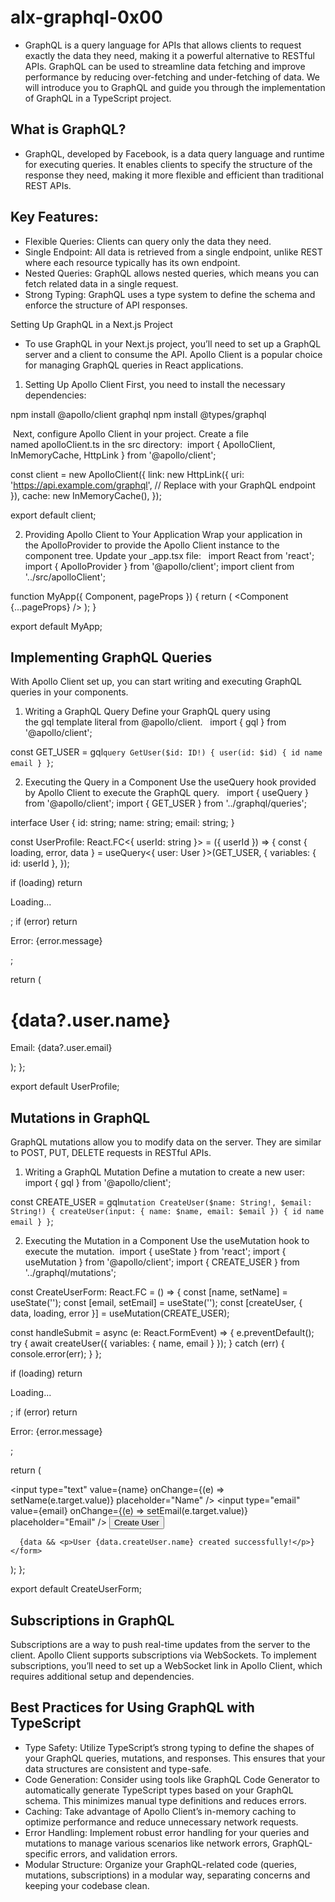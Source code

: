 # alx-graphql-0x00
- GraphQL is a query language for APIs that allows clients to request exactly the data they need, making it a powerful alternative to RESTful APIs. GraphQL can be used to streamline data fetching and improve performance by reducing over-fetching and under-fetching of data. We will introduce you to GraphQL and guide you through the implementation of GraphQL in a TypeScript project.

## What is GraphQL?
- GraphQL, developed by Facebook, is a data query language and runtime for executing queries. It enables clients to specify the structure of the response they need, making it more flexible and efficient than traditional REST APIs.

## Key Features:
* Flexible Queries: Clients can query only the data they need.
* Single Endpoint: All data is retrieved from a single endpoint, unlike REST where each resource typically has its own endpoint.
* Nested Queries: GraphQL allows nested queries, which means you can fetch related data in a single request.
* Strong Typing: GraphQL uses a type system to define the schema and enforce the structure of API responses.

Setting Up GraphQL in a Next.js Project
- To use GraphQL in your Next.js project, you’ll need to set up a GraphQL server and a client to consume the API. Apollo Client is a popular choice for managing GraphQL queries in React applications.

1. Setting Up Apollo Client
First, you need to install the necessary dependencies:

npm install @apollo/client graphql
npm install @types/graphql

 Next, configure Apollo Client in your project. Create a file named apolloClient.ts in the src directory: 
import { ApolloClient, InMemoryCache, HttpLink } from '@apollo/client';

const client = new ApolloClient({
  link: new HttpLink({
    uri: 'https://api.example.com/graphql', // Replace with your GraphQL endpoint
  }),
  cache: new InMemoryCache(),
});

export default client;  

2. Providing Apollo Client to Your Application
Wrap your application in the ApolloProvider to provide the Apollo Client instance to the component tree. Update your _app.tsx file:  
import React from 'react';
import { ApolloProvider } from '@apollo/client';
import client from '../src/apolloClient';

function MyApp({ Component, pageProps }) {
  return (
    <ApolloProvider client={client}>
      <Component {...pageProps} />
    </ApolloProvider>
  );
}

export default MyApp;  

## Implementing GraphQL Queries
With Apollo Client set up, you can start writing and executing GraphQL queries in your components.

1. Writing a GraphQL Query
Define your GraphQL query using the gql template literal from @apollo/client.  
import { gql } from '@apollo/client';

const GET_USER = gql`
  query GetUser($id: ID!) {
    user(id: $id) {
      id
      name
      email
    }
  }
`;  

2. Executing the Query in a Component
Use the useQuery hook provided by Apollo Client to execute the GraphQL query.  
import { useQuery } from '@apollo/client';
import { GET_USER } from '../graphql/queries';

interface User {
  id: string;
  name: string;
  email: string;
}

const UserProfile: React.FC<{ userId: string }> = ({ userId }) => {
  const { loading, error, data } = useQuery<{ user: User }>(GET_USER, {
    variables: { id: userId },
  });

  if (loading) return <p>Loading...</p>;
  if (error) return <p>Error: {error.message}</p>;

  return (
    <div>
      <h1>{data?.user.name}</h1>
      <p>Email: {data?.user.email}</p>
    </div>
  );
};

export default UserProfile;  

## Mutations in GraphQL
GraphQL mutations allow you to modify data on the server. They are similar to POST, PUT, DELETE requests in RESTful APIs.
1. Writing a GraphQL Mutation
Define a mutation to create a new user:  
import { gql } from '@apollo/client';

const CREATE_USER = gql`
  mutation CreateUser($name: String!, $email: String!) {
    createUser(input: { name: $name, email: $email }) {
      id
      name
      email
    }
  }
`;  

2. Executing the Mutation in a Component
Use the useMutation hook to execute the mutation. 
import { useState } from 'react';
import { useMutation } from '@apollo/client';
import { CREATE_USER } from '../graphql/mutations';

const CreateUserForm: React.FC = () => {
  const [name, setName] = useState('');
  const [email, setEmail] = useState('');
  const [createUser, { data, loading, error }] = useMutation(CREATE_USER);

  const handleSubmit = async (e: React.FormEvent) => {
    e.preventDefault();
    try {
      await createUser({ variables: { name, email } });
    } catch (err) {
      console.error(err);
    }
  };

  if (loading) return <p>Loading...</p>;
  if (error) return <p>Error: {error.message}</p>;

  return (
    <form onSubmit={handleSubmit}>
      <input
        type="text"
        value={name}
        onChange={(e) => setName(e.target.value)}
        placeholder="Name"
      />
      <input
        type="email"
        value={email}
        onChange={(e) => setEmail(e.target.value)}
        placeholder="Email"
      />
      <button type="submit">Create User</button>

      {data && <p>User {data.createUser.name} created successfully!</p>}
    </form>
  );
};

export default CreateUserForm;

## Subscriptions in GraphQL
Subscriptions are a way to push real-time updates from the server to the client. Apollo Client supports subscriptions via WebSockets.
To implement subscriptions, you’ll need to set up a WebSocket link in Apollo Client, which requires additional setup and dependencies.

## Best Practices for Using GraphQL with TypeScript
* Type Safety: Utilize TypeScript’s strong typing to define the shapes of your GraphQL queries, mutations, and responses. This ensures that your data structures are consistent and type-safe.
* Code Generation: Consider using tools like GraphQL Code Generator to automatically generate TypeScript types based on your GraphQL schema. This minimizes manual type definitions and reduces errors.
* Caching: Take advantage of Apollo Client’s in-memory caching to optimize performance and reduce unnecessary network requests.
* Error Handling: Implement robust error handling for your queries and mutations to manage various scenarios like network errors, GraphQL-specific errors, and validation errors.
* Modular Structure: Organize your GraphQL-related code (queries, mutations, subscriptions) in a modular way, separating concerns and keeping your codebase clean.
